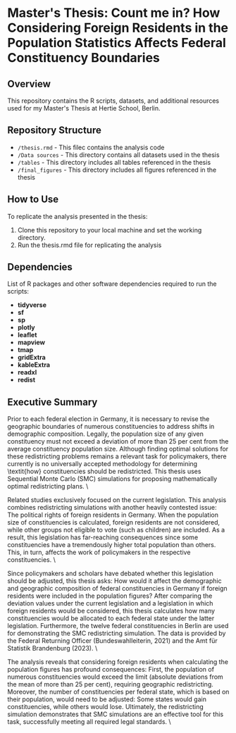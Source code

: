 # Master's Thesis: Count me in? How Considering Foreign Residents in the Population Statistics Affects Federal Constituency Boundaries

## Overview

This repository contains the R scripts, datasets, and additional resources used for my Master's Thesis at Hertie School, Berlin.

## Repository Structure

- `/thesis.rmd` - This filec contains the analysis code
- `/Data sources` - This directory contains all datasets used in the thesis
- `/tables` - This directory includes all tables referenced in the thesis
- `/final_figures` - This directory includes all figures referenced in the thesis

## How to Use

To replicate the analysis presented in the thesis:
1. Clone this repository to your local machine and set the working directory.
2. Run the thesis.rmd file for replicating the analysis

## Dependencies

List of R packages and other software dependencies required to run the scripts:
- **tidyverse**
- **sf**
- **sp**
- **plotly**
- **leaflet**
- **mapview**
- **tmap**
- **gridExtra**
- **kableExtra**
- **readxl**
- **redist**

## Executive Summary

Prior to each federal election in Germany, it is necessary to revise the geographic boundaries of numerous constituencies to address shifts in demographic composition. Legally, the population size of any given constituency must not exceed a deviation of more than 25 per cent from the average constituency population size. Although finding optimal solutions for these redistricting problems remains a relevant task for policymakers, there currently is no universally accepted methodology for determining \textit{how} constituencies should be redistricted. This thesis uses Sequential Monte Carlo (SMC) simulations for proposing mathematically optimal redistricting plans.  \

Related studies exclusively focused on the current legislation. This analysis combines redistricting simulations with another heavily contested issue: The political rights of foreign residents in Germany. When the population size of constituencies is calculated, foreign residents are not considered, while other groups not eligible to vote (such as children) are included. As a result, this legislation has far-reaching consequences since some constituencies have a tremendously higher total population than others. This, in turn, affects the work of policymakers in the respective constituencies. \

Since policymakers and scholars have debated whether this legislation should be adjusted, this thesis asks: How would it affect the demographic and geographic composition of federal constituencies in Germany if foreign residents were included in the population figures? After comparing the deviation values under the current legislation and a legislation in which foreign residents would be considered, this thesis calculates how many constituencies would be allocated to each federal state under the latter legislation. Furthermore, the twelve federal constituencies in Berlin are used for demonstrating the SMC redistricting simulation. The data is provided by the Federal Returning Officer (Bundeswahlleiterin, 2021) and the Amt für Statistik Brandenburg (2023). \

The analysis reveals that considering foreign residents when calculating the population figures has profound consequences: First, the population of numerous constituencies would exceed the limit (absolute deviations from the mean of more than 25 per cent), requiring geographic redistricting. Moreover, the number of constituencies per federal state, which is based on their population, would need to be adjusted: Some states would gain constituencies, while others would lose. Ultimately, the redistricting simulation demonstrates that SMC simulations are an effective tool for this task, successfully meeting all required legal standards. \
